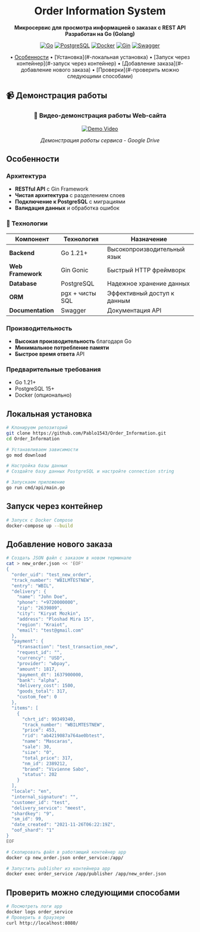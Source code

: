 <div align="center">

# Order Information System

**Микросервис для просмотра информацией о заказах с REST API**  
**Разработан на Go (Golang)**  

[![Go](https://img.shields.io/badge/Go-1.21+-00ADD8?style=for-the-badge&logo=go&logoColor=white)](https://golang.org/)
[![PostgreSQL](https://img.shields.io/badge/PostgreSQL-15-336791?style=for-the-badge&logo=postgresql)](https://www.postgresql.org/)
[![Docker](https://img.shields.io/badge/Docker-28.5.1-2496ED?style=for-the-badge&logo=docker&logoColor=white)](https://www.docker.com/)
[![Gin](https://img.shields.io/badge/Gin%20Framework-1.9.1-009688?style=for-the-badge&logo=go&logoColor=white)](https://gin-gonic.com/)
[![Swagger](https://img.shields.io/badge/Swagger-3.0-85EA2D?style=for-the-badge&logo=swagger&logoColor=black)](https://swagger.io/)

• [Особенности](#-особенности) • [Установка](#-локальная установка) • [Запуск через контейнер](#-запуск через контейнер) • [Добавление заказа](#-добавление нового заказа) • [Проверки](#-проверить можно следующими способами)

</div>

## 📹 Демонстрация работы

<div align="center">

### 🎥 Видео-демонстрация работы Web-сайта

[![Demo Video](https://img.shields.io/badge/🎥_Смотреть_видео-FF0000?style=for-the-badge&logo=youtube&logoColor=white)](https://drive.google.com/file/d/1WGPNU-y9FjZeEahE84x1qdbCBcarm1i3/view?usp=sharing)

*Демонстрация работы сервиса - Google Drive*

</div>

## Особенности

### Архитектура
- **RESTful API** с Gin Framework
- **Чистая архитектура** с разделением слоев
- **Подключение к PostgreSQL** с миграциями
- **Валидация данных** и обработка ошибок

### 🔧 Технологии
| Компонент | Технология | Назначение |
|-----------|------------|------------|
| **Backend** | Go 1.21+ | Высокопроизводительный язык |
| **Web Framework** | Gin Gonic | Быстрый HTTP фреймворк |
| **Database** | PostgreSQL | Надежное хранение данных |
| **ORM** | pgx + чисты SQL | Эффективный доступ к данным |
| **Documentation** | Swagger | Документация API |

### Производительность
- **Высокая производительность** благодаря Go
- **Минимальное потребление памяти**
- **Быстрое время ответа** API

### Предварительные требования
- Go 1.21+
- PostgreSQL 15+
- Docker (опционально)

## Локальная установка

```bash
# Клонируем репозиторий
git clone https://github.com/Pablo1543/Order_Information.git
cd Order_Information

# Устанавливаем зависимости
go mod download

# Настройка базы данных
# Создайте базу данных PostgreSQL и настройте connection string

# Запускаем приложение
go run cmd/api/main.go
```

## Запуск через контейнер

```bash
# Запуск с Docker Compose
docker-compose up --build
```

## Добавление нового заказа

```bash
# Создать JSON файл с заказом в новом терминале
cat > new_order.json << 'EOF'
{
  "order_uid": "test_new_order",
  "track_number": "WBILMTESTNEW",
  "entry": "WBIL",
  "delivery": {
    "name": "John Doe",
    "phone": "+9720000000",
    "zip": "2639809",
    "city": "Kiryat Mozkin",
    "address": "Ploshad Mira 15",
    "region": "Kraiot",
    "email": "test@gmail.com"
  },
  "payment": {
    "transaction": "test_transaction_new",
    "request_id": "",
    "currency": "USD",
    "provider": "wbpay",
    "amount": 1817,
    "payment_dt": 1637900000,
    "bank": "alpha",
    "delivery_cost": 1500,
    "goods_total": 317,
    "custom_fee": 0
  },
  "items": [
    {
      "chrt_id": 99349340,
      "track_number": "WBILMTESTNEW",
      "price": 453,
      "rid": "ab4219087a764ae0btest",
      "name": "Mascaras",
      "sale": 30,
      "size": "0",
      "total_price": 317,
      "nm_id": 2389212,
      "brand": "Vivienne Sabo",
      "status": 202
    }
  ],
  "locale": "en",
  "internal_signature": "",
  "customer_id": "test",
  "delivery_service": "meest",
  "shardkey": "9",
  "sm_id": 99,
  "date_created": "2021-11-26T06:22:19Z",
  "oof_shard": "1"
}
EOF

# Скопировать файл в работающий контейнер app
docker cp new_order.json order_service:/app/

# Запустить publisher из контейнера app
docker exec order_service /app/publisher /app/new_order.json
```

## Проверить можно следующими способами

```bash
# Посмотреть логи app
docker logs order_service
# Проверить в браузере
curl http://localhost:8080/
```
